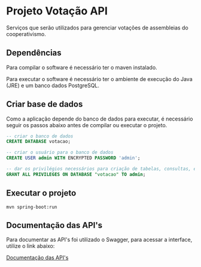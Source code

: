 # Projeto Votação API

Serviços que serão utilizados para gerenciar votações de assembleias do cooperativismo.

## Dependências

Para compilar o software é necessário ter o maven instalado.

Para executar o software é necessário ter o ambiente de execução do Java (JRE) e um banco dados PostgreSQL.

## Criar base de dados

Como a aplicação depende do banco de dados para executar, é necessário seguir os passos abaixo antes de compilar ou executar o projeto.

```sql
-- criar o banco de dados
CREATE DATABASE votacao;

-- criar o usuário para o banco de dados
CREATE USER admin WITH ENCRYPTED PASSWORD 'admin';

-- dar os privilégios necessários para criação de tabelas, consultas, etc.
GRANT ALL PRIVILEGES ON DATABASE "votacao" TO admin;
```

## Executar o projeto

`mvn spring-boot:run`

## Documentação das API's

Para documentar as API's foi utilizado o Swagger, para acessar a interface, utilize o link abaixo:

[Documentação das API's](http://localhost:8080/swagger.html)
